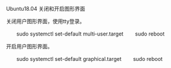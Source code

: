 
Ubuntu18.04 关闭和开启图形界面

关闭用户图形界面，使用tty登录。

　　sudo systemctl set-default multi-user.target
　　sudo reboot

开启用户图形界面。

　　sudo systemctl set-default graphical.target
　　sudo reboot
